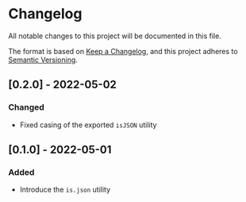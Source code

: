 # Changelog

All notable changes to this project will be documented in this file.

The format is based on [Keep a Changelog](https://keepachangelog.com/en/1.0.0/), and this project adheres to [Semantic Versioning](https://semver.org/spec/v2.0.0.html).

## [0.2.0] - 2022-05-02

### Changed

- Fixed casing of the exported `isJSON` utility

## [0.1.0] - 2022-05-01

### Added

- Introduce the `is.json` utility
